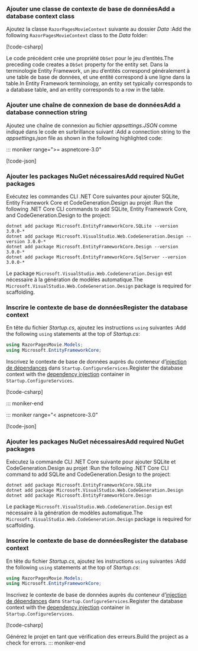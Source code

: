 <a name="dc"></a>

### <a name="add-a-database-context-class"></a><span data-ttu-id="6ef1b-101">Ajouter une classe de contexte de base de données</span><span class="sxs-lookup"><span data-stu-id="6ef1b-101">Add a database context class</span></span>

<span data-ttu-id="6ef1b-102">Ajoutez la classe `RazorPagesMovieContext` suivante au dossier *Data* :</span><span class="sxs-lookup"><span data-stu-id="6ef1b-102">Add the following `RazorPagesMovieContext` class to the *Data* folder:</span></span>

[!code-csharp[](~/tutorials/razor-pages/razor-pages-start/sample/RazorPagesMovie22/Data/RazorPagesMovieContext.cs)]

<span data-ttu-id="6ef1b-103">Le code précédent crée une propriété `DbSet` pour le jeu d’entités.</span><span class="sxs-lookup"><span data-stu-id="6ef1b-103">The preceding code creates a `DbSet` property for the entity set.</span></span> <span data-ttu-id="6ef1b-104">Dans la terminologie Entity Framework, un jeu d’entités correspond généralement à une table de base de données, et une entité correspond à une ligne dans la table.</span><span class="sxs-lookup"><span data-stu-id="6ef1b-104">In Entity Framework terminology, an entity set typically corresponds to a database table, and an entity corresponds to a row in the table.</span></span>

<a name="cs"></a>

### <a name="add-a-database-connection-string"></a><span data-ttu-id="6ef1b-105">Ajouter une chaîne de connexion de base de données</span><span class="sxs-lookup"><span data-stu-id="6ef1b-105">Add a database connection string</span></span>

<span data-ttu-id="6ef1b-106">Ajoutez une chaîne de connexion au fichier *appsettings.JSON* comme indiqué dans le code en surbrillance suivant :</span><span class="sxs-lookup"><span data-stu-id="6ef1b-106">Add a connection string to the *appsettings.json* file as shown in the following highlighted code:</span></span>

::: moniker range=">= aspnetcore-3.0"

[!code-json[](~/tutorials/razor-pages/razor-pages-start/sample/RazorPagesMovie30/appsettings_SQLite.json?highlight=10-12)]

### <a name="add-required-nuget-packages"></a><span data-ttu-id="6ef1b-107">Ajouter les packages NuGet nécessaires</span><span class="sxs-lookup"><span data-stu-id="6ef1b-107">Add required NuGet packages</span></span>

<span data-ttu-id="6ef1b-108">Exécutez les commandes CLI .NET Core suivantes pour ajouter SQLite, Entity Framework Core et CodeGeneration.Design au projet :</span><span class="sxs-lookup"><span data-stu-id="6ef1b-108">Run the following .NET Core CLI commands to add SQLite, Entity Framework Core, and  CodeGeneration.Design to the project:</span></span>

```console
dotnet add package Microsoft.EntityFrameworkCore.SQLite --version 3.0.0-*
dotnet add package Microsoft.VisualStudio.Web.CodeGeneration.Design --version 3.0.0-*
dotnet add package Microsoft.EntityFrameworkCore.Design --version 3.0.0-*
dotnet add package Microsoft.EntityFrameworkCore.SqlServer --version 3.0.0-*
```

<span data-ttu-id="6ef1b-109">Le package `Microsoft.VisualStudio.Web.CodeGeneration.Design` est nécessaire à la génération de modèles automatique.</span><span class="sxs-lookup"><span data-stu-id="6ef1b-109">The `Microsoft.VisualStudio.Web.CodeGeneration.Design` package is required for scaffolding.</span></span>

<a name="reg"></a>

### <a name="register-the-database-context"></a><span data-ttu-id="6ef1b-110">Inscrire le contexte de base de données</span><span class="sxs-lookup"><span data-stu-id="6ef1b-110">Register the database context</span></span>

<span data-ttu-id="6ef1b-111">En tête du fichier *Startup.cs*, ajoutez les instructions `using` suivantes :</span><span class="sxs-lookup"><span data-stu-id="6ef1b-111">Add the following `using` statements at the top of *Startup.cs*:</span></span>

```csharp
using RazorPagesMovie.Models;
using Microsoft.EntityFrameworkCore;
```

<span data-ttu-id="6ef1b-112">Inscrivez le contexte de base de données auprès du conteneur d’[injection de dépendances](xref:fundamentals/dependency-injection) dans `Startup.ConfigureServices`.</span><span class="sxs-lookup"><span data-stu-id="6ef1b-112">Register the database context with the [dependency injection](xref:fundamentals/dependency-injection) container in `Startup.ConfigureServices`.</span></span>

[!code-csharp[](~/tutorials/razor-pages/razor-pages-start/sample/RazorPagesMovie30/Startup.cs?name=snippet_UseSqlite&highlight=11-12)]

::: moniker-end

::: moniker range="< aspnetcore-3.0"

[!code-json[](~/tutorials/razor-pages/razor-pages-start/sample/RazorPagesMovie/appsettings_SQLite.json?highlight=8-9)]

### <a name="add-required-nuget-packages"></a><span data-ttu-id="6ef1b-113">Ajouter les packages NuGet nécessaires</span><span class="sxs-lookup"><span data-stu-id="6ef1b-113">Add required NuGet packages</span></span>

<span data-ttu-id="6ef1b-114">Exécutez la commande CLI .NET Core suivante pour ajouter SQLite et CodeGeneration.Design au projet :</span><span class="sxs-lookup"><span data-stu-id="6ef1b-114">Run the following .NET Core CLI command to add SQLite and CodeGeneration.Design  to the project:</span></span>

```console
dotnet add package Microsoft.EntityFrameworkCore.SQLite
dotnet add package Microsoft.VisualStudio.Web.CodeGeneration.Design
dotnet add package Microsoft.EntityFrameworkCore.Design

```

<span data-ttu-id="6ef1b-115">Le package `Microsoft.VisualStudio.Web.CodeGeneration.Design` est nécessaire à la génération de modèles automatique.</span><span class="sxs-lookup"><span data-stu-id="6ef1b-115">The `Microsoft.VisualStudio.Web.CodeGeneration.Design` package is required for scaffolding.</span></span>

<a name="reg"></a>

### <a name="register-the-database-context"></a><span data-ttu-id="6ef1b-116">Inscrire le contexte de base de données</span><span class="sxs-lookup"><span data-stu-id="6ef1b-116">Register the database context</span></span>

<span data-ttu-id="6ef1b-117">En tête du fichier *Startup.cs*, ajoutez les instructions `using` suivantes :</span><span class="sxs-lookup"><span data-stu-id="6ef1b-117">Add the following `using` statements at the top of *Startup.cs*:</span></span>

```csharp
using RazorPagesMovie.Models;
using Microsoft.EntityFrameworkCore;
```

<span data-ttu-id="6ef1b-118">Inscrivez le contexte de base de données auprès du conteneur d’[injection de dépendances](xref:fundamentals/dependency-injection) dans `Startup.ConfigureServices`.</span><span class="sxs-lookup"><span data-stu-id="6ef1b-118">Register the database context with the [dependency injection](xref:fundamentals/dependency-injection) container in `Startup.ConfigureServices`.</span></span>

[!code-csharp[](~/tutorials/razor-pages/razor-pages-start/sample/RazorPagesMovie22/Startup.cs?name=snippet_UseSqlite&highlight=11-12)]

<span data-ttu-id="6ef1b-119">Générez le projet en tant que vérification des erreurs.</span><span class="sxs-lookup"><span data-stu-id="6ef1b-119">Build the project as a check for errors.</span></span>
::: moniker-end